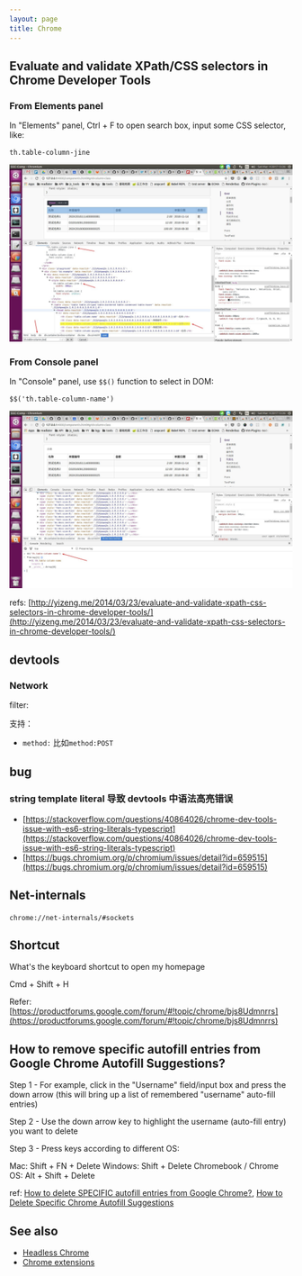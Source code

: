 ```yaml
---
layout: page
title: Chrome
---
```


## Evaluate and validate XPath/CSS selectors in Chrome Developer Tools

### From Elements panel

In "Elements" panel, Ctrl + F to open search box, input some CSS selector, like:

```
th.table-column-jine
```

![](/attachments/screenshot_20170304_002.jpg)

### From Console panel

In "Console" panel, use `$$()` function to select in DOM:

```
$$('th.table-column-name')
```

![](/attachments/screenshot_20170304_001.jpg)

refs: [http://yizeng.me/2014/03/23/evaluate-and-validate-xpath-css-selectors-in-chrome-developer-tools/](http://yizeng.me/2014/03/23/evaluate-and-validate-xpath-css-selectors-in-chrome-developer-tools/)

## devtools

### Network

filter:

支持：

- `method:` 比如`method:POST`

## bug

### string template literal 导致 devtools 中语法高亮错误

- [https://stackoverflow.com/questions/40864026/chrome-dev-tools-issue-with-es6-string-literals-typescript](https://stackoverflow.com/questions/40864026/chrome-dev-tools-issue-with-es6-string-literals-typescript)
- [https://bugs.chromium.org/p/chromium/issues/detail?id=659515](https://bugs.chromium.org/p/chromium/issues/detail?id=659515)

## Net-internals

`chrome://net-internals/#sockets`

## Shortcut

What's the keyboard shortcut to open my homepage

Cmd + Shift + H

Refer: [https://productforums.google.com/forum/#!topic/chrome/bjs8Udmnrrs](https://productforums.google.com/forum/#!topic/chrome/bjs8Udmnrrs)

## How to remove specific autofill entries from Google Chrome Autofill Suggestions?

Step 1 - For example, click in the "Username" field/input box and press the down arrow (this will bring up a list of remembered "username" auto-fill entries)

Step 2 - Use the down arrow key to highlight the username (auto-fill entry) you want to delete

Step 3 - Press keys according to different OS:

Mac: Shift + FN + Delete
Windows: Shift + Delete
Chromebook / Chrome OS: Alt + Shift + Delete

ref: [How to delete SPECIFIC autofill entries from Google Chrome?](https://superuser.com/a/1294412), [How to Delete Specific Chrome Autofill Suggestions](http://osxdaily.com/2018/07/20/how-delete-chrome-autofill-suggetsions/)

## See also

- [Headless Chrome](/headless_chrome.html)
- [Chrome extensions](/dev/chrome-extensions/index.html)
